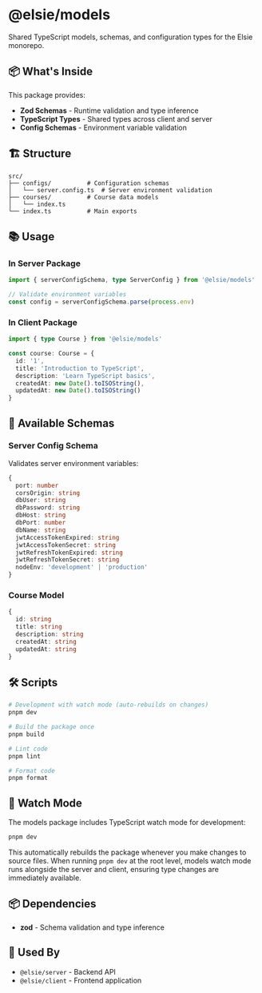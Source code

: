 # @elsie/models

Shared TypeScript models, schemas, and configuration types for the Elsie monorepo.

## 📦 What's Inside

This package provides:

- **Zod Schemas** - Runtime validation and type inference
- **TypeScript Types** - Shared types across client and server
- **Config Schemas** - Environment variable validation

## 🏗️ Structure

```
src/
├── configs/          # Configuration schemas
│   └── server.config.ts  # Server environment validation
├── courses/          # Course data models
│   └── index.ts
└── index.ts          # Main exports
```

## 📚 Usage

### In Server Package

```typescript
import { serverConfigSchema, type ServerConfig } from '@elsie/models'

// Validate environment variables
const config = serverConfigSchema.parse(process.env)
```

### In Client Package

```typescript
import { type Course } from '@elsie/models'

const course: Course = {
  id: '1',
  title: 'Introduction to TypeScript',
  description: 'Learn TypeScript basics',
  createdAt: new Date().toISOString(),
  updatedAt: new Date().toISOString()
}
```

## 🔧 Available Schemas

### Server Config Schema

Validates server environment variables:

```typescript
{
  port: number
  corsOrigin: string
  dbUser: string
  dbPassword: string
  dbHost: string
  dbPort: number
  dbName: string
  jwtAccessTokenExpired: string
  jwtAccessTokenSecret: string
  jwtRefreshTokenExpired: string
  jwtRefreshTokenSecret: string
  nodeEnv: 'development' | 'production'
}
```

### Course Model

```typescript
{
  id: string
  title: string
  description: string
  createdAt: string
  updatedAt: string
}
```

## 🛠️ Scripts

```bash
# Development with watch mode (auto-rebuilds on changes)
pnpm dev

# Build the package once
pnpm build

# Lint code
pnpm lint

# Format code
pnpm format
```

## 🔄 Watch Mode

The models package includes TypeScript watch mode for development:

```bash
pnpm dev
```

This automatically rebuilds the package whenever you make changes to source files. When running `pnpm dev` at the root level, models watch mode runs alongside the server and client, ensuring type changes are immediately available.

## 📦 Dependencies

- **zod** - Schema validation and type inference

## 🔗 Used By

- `@elsie/server` - Backend API
- `@elsie/client` - Frontend application
